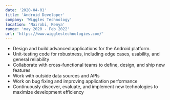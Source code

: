 ```yaml
---
date: '2020-04-01'
title: 'Android Developer'
company: 'Wiggles Technology'
location: 'Nairobi, Kenya'
range: 'may 2020 - Feb 2022'
url: 'https://www.wigglestechnologies.com/'
---
```


- Design and build advanced applications for the Android platform.
- Unit-testing code for robustness, including edge cases, usability, and general reliability
- Collaborate with cross-functional teams to define, design, and ship new features
- Work with outside data sources and APIs
- Work on bug fixing and improving application performance
- Continuously discover, evaluate, and implement new technologies to maximize development efficiency